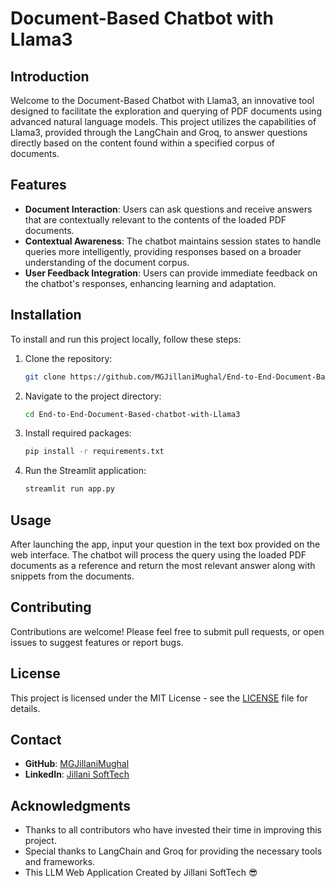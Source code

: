 # Document-Based Chatbot with Llama3

## Introduction
Welcome to the Document-Based Chatbot with Llama3, an innovative tool designed to facilitate the exploration and querying of PDF documents using advanced natural language models. This project utilizes the capabilities of Llama3, provided through the LangChain and Groq, to answer questions directly based on the content found within a specified corpus of documents.

## Features
- **Document Interaction**: Users can ask questions and receive answers that are contextually relevant to the contents of the loaded PDF documents.
- **Contextual Awareness**: The chatbot maintains session states to handle queries more intelligently, providing responses based on a broader understanding of the document corpus.
- **User Feedback Integration**: Users can provide immediate feedback on the chatbot's responses, enhancing learning and adaptation.

## Installation
To install and run this project locally, follow these steps:

1. Clone the repository:
   ```bash
   git clone https://github.com/MGJillaniMughal/End-to-End-Document-Based-chatbot-with-Llama3.git
   ```
2. Navigate to the project directory:
   ```bash
   cd End-to-End-Document-Based-chatbot-with-Llama3
   ```
3. Install required packages:
   ```bash
   pip install -r requirements.txt
   ```
4. Run the Streamlit application:
   ```bash
   streamlit run app.py
   ```

## Usage
After launching the app, input your question in the text box provided on the web interface. The chatbot will process the query using the loaded PDF documents as a reference and return the most relevant answer along with snippets from the documents.

## Contributing
Contributions are welcome! Please feel free to submit pull requests, or open issues to suggest features or report bugs.

## License
This project is licensed under the MIT License - see the [LICENSE](LICENSE) file for details.

## Contact
- **GitHub**: [MGJillaniMughal](https://github.com/MGJillaniMughal)
- **LinkedIn**: [Jillani SoftTech](https://www.linkedin.com/in/jillanisofttech/)

## Acknowledgments
- Thanks to all contributors who have invested their time in improving this project.
- Special thanks to LangChain and Groq for providing the necessary tools and frameworks.
- This LLM Web Application Created by Jillani SoftTech 😎
